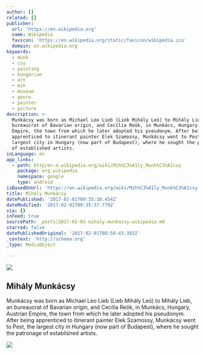 ```yaml
---
author: []
related: []
publisher:
  url: 'https://en.wikipedia.org'
  name: Wikipedia
  favicon: 'https://en.wikipedia.org/static/favicon/wikipedia.ico'
  domain: en.wikipedia.org
keywords:
  - munk
  - csy
  - painting
  - hungarian
  - art
  - mih
  - museum
  - genre
  - painter
  - picture
description: >-
  Munkácsy was born as Michael Leo Lieb (Lieb Mihály Leó) to Mihály Lieb, an
  bureaucrat of Bavarian origin, and Cecília Reök, in Munkács, Hungary, Austrian
  Empire, the town from which he later adopted his pseudonym. After being
  apprenticed to itinerant painter Elek Szamossy, Munkácsy went to Pest, the
  largest city in Hungary (now part of Budapest), where he sought the patronage
  of established artists.
inLanguage: en
app_links:
  - path: http/en.m.wikipedia.org/wiki/Mih%C3%A1ly_Munk%C3%A1csy
    package: org.wikipedia
    namespace: google
    type: android
isBasedOnUrl: 'https://en.wikipedia.org/wiki/Mih%C3%A1ly_Munk%C3%A1csy'
title: Mihály Munkácsy
datePublished: '2017-02-01T09:35:38.454Z'
dateModified: '2017-02-01T09:35:37.779Z'
via: {}
inFeed: true
sourcePath: _posts/2017-02-01-mihaly-munkacsy-wikipedia.md
starred: false
datePublishedOriginal: '2017-02-01T08:58:43.383Z'
_context: 'http://schema.org'
_type: MediaObject

---
```

<article style=""><img src="https://imgflo.herokuapp.com/graph/2b2431f8e7ba7b0/82f83d5490af954973edfcd3307658c4/noop.jpg?input=https%3A%2F%2Fupload.wikimedia.org%2Fwikipedia%2Fcommons%2Fthumb%2F2%2F21%2FMunk%25C3%25A1csy-%25C3%25B6narck%25C3%25A9p-1881.jpg%2F220px-Munk%25C3%25A1csy-%25C3%25B6narck%25C3%25A9p-1881.jpg" /><h1>Mihály Munkácsy</h1><p>Munkácsy was born as Michael Leo Lieb (Lieb Mihály Leó) to Mihály Lieb, an bureaucrat of Bavarian origin, and Cecília Reök, in Munkács, Hungary, Austrian Empire, the town from which he later adopted his pseudonym. After being apprenticed to itinerant painter Elek Szamossy, Munkácsy went to Pest, the largest city in Hungary (now part of Budapest), where he sought the patronage of established artists.</p></article>

![](https://the-grid-user-content.s3-us-west-2.amazonaws.com/98e5e520-76b1-4547-90c7-722fbb489923.jpg)